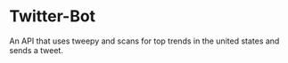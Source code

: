 # Twitter-Bot
An API that uses tweepy and scans for top trends in the united states and sends a tweet.

